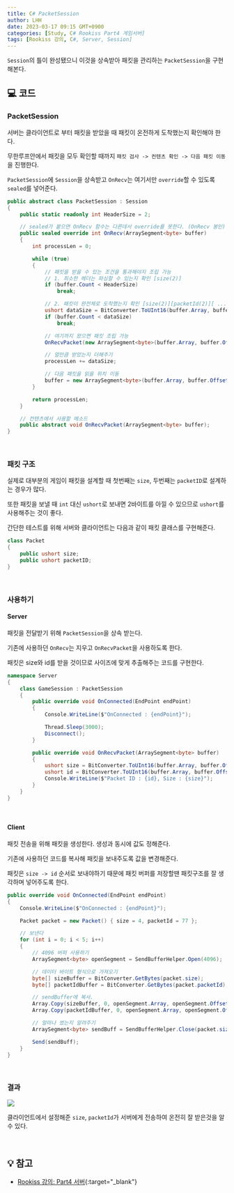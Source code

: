 ```yaml
---
title: C# PacketSession
author: LHH
date: 2023-03-17 09:15 GMT+0900
categories: [Study, C# Rookiss Part4 게임서버]
tags: [Rookiss 강의, C#, Server, Session]
---
```


`Session`의 틀이 완성됐으니 이것을 상속받아 패킷을 관리하는 `PacketSession`을 구현해본다.

## 💻 코드
### PacketSession
서버는 클라이언트로 부터 패킷을 받았을 때 패킷이 온전하게 도착했는지 확인해야 한다.

무한루프안에서 패킷을 모두 확인할 때까지 `패킷 검사 -> 컨텐츠 확인 -> 다음 패킷 이동`을 진행한다.

`PacketSession`에 `Session`을 상속받고 `OnRecv`는 여기서만 `override`할 수 있도록 `sealed`를 넣어준다.
```cs
public abstract class PacketSession : Session
{
    public static readonly int HeaderSize = 2;

    // sealed가 붙으면 OnRecv 함수는 다른데서 override를 못한다. (OnRecv 봉인)
    public sealed override int OnRecv(ArraySegment<byte> buffer)
    {
        int processLen = 0;

        while (true)
        {
            // 패킷을 받을 수 있는 조건을 통과해야지 조립 가능
            // 1. 최소한 헤더는 파싱할 수 있는지 확인 [size(2)]
            if (buffer.Count < HeaderSize)
                break;

            // 2. 패킷이 완전체로 도착했는지 확인 [size(2)][packetId(2)][ ... ]
            ushort dataSize = BitConverter.ToUInt16(buffer.Array, buffer.Offset);
            if (buffer.Count < dataSize)
                break;

            // 여기까지 왔으면 패킷 조립 가능
            OnRecvPacket(new ArraySegment<byte>(buffer.Array, buffer.Offset, dataSize));

            // 얼만큼 받았는지 더해주기
            processLen += dataSize;

            // 다음 패킷을 읽을 위치 이동
            buffer = new ArraySegment<byte>(buffer.Array, buffer.Offset + dataSize, buffer.Count - dataSize);
        }

        return processLen;
    }

    // 컨텐츠에서 사용할 메소드
    public abstract void OnRecvPacket(ArraySegment<byte> buffer);
}
```
<br>

### 패킷 구조
실제로 대부분의 게임이 패킷을 설계할 때 첫번째는 `size`, 두번째는 `packetID`로 설계하는 경우가 많다.

또한 패킷을 보낼 때 `int` 대신 `ushort`로 보내면 2바이트를 아낄 수 있으므로 `ushort`를 사용해주는 것이 좋다.

간단한 테스트를 위해 서버와 클라이언트는 다음과 같이 패킷 클래스를 구현해준다.
```cs
class Packet
{
    public ushort size;
    public ushort packetID;
}
```
<br>

### 사용하기
#### Server
패킷을 전달받기 위해 `PacketSession`을 상속 받는다.

기존에 사용하던 `OnRecv`는 지우고 `OnRecvPacket`을 사용하도록 한다.

패킷은 size와 id를 받을 것이므로 사이즈에 맞게 추출해주는 코드를 구현한다.
```cs
namespace Server
{
    class GameSession : PacketSession
    {
        public override void OnConnected(EndPoint endPoint)
        {
            Console.WriteLine($"OnConnected : {endPoint}");

            Thread.Sleep(3000);
            Disconnect();
        }

        public override void OnRecvPacket(ArraySegment<byte> buffer)
        {
            ushort size = BitConverter.ToUInt16(buffer.Array, buffer.Offset);
            ushort id = BitConverter.ToUInt16(buffer.Array, buffer.Offset + 2);
            Console.WriteLine($"Packet ID : {id}, Size : {size}");
        }
    }
}
```
<br>

#### Client
패킷 전송을 위해 패킷을 생성한다. 생성과 동시에 값도 정해준다.

기존에 사용하던 코드를 복사해 패킷을 보내주도록 값을 변경해준다.

패킷은 `size -> id` 순서로 보내야하기 때문에 패킷 버퍼를 저장할땐 패킷구조를 잘 생각하며 넣어주도록 한다.
```cs
public override void OnConnected(EndPoint endPoint)
{
    Console.WriteLine($"OnConnected : {endPoint}");

    Packet packet = new Packet() { size = 4, packetId = 77 };

    // 보낸다
    for (int i = 0; i < 5; i++)
    {
        // 4096 버퍼 사용하기
        ArraySegment<byte> openSegment = SendBufferHelper.Open(4096);

        // 데이터 바이트 형식으로 가져오기
        byte[] sizeBuffer = BitConverter.GetBytes(packet.size);
        byte[] packetIdBuffer = BitConverter.GetBytes(packet.packetId);

        // sendBuffer에 복사.
        Array.Copy(sizeBuffer, 0, openSegment.Array, openSegment.Offset, sizeBuffer.Length);
        Array.Copy(packetIdBuffer, 0, openSegment.Array, openSegment.Offset + sizeBuffer.Length, packetIdBuffer.Length);

        // 얼마나 썼는지 알려주기
        ArraySegment<byte> sendBuff = SendBufferHelper.Close(packet.size);

        Send(sendBuff);
    }
}
```
<br>

### 결과
![](https://user-images.githubusercontent.com/110723307/225779501-fa112b41-3299-473e-945a-ba584258fb50.PNG)

클라이언트에서 설정해준 `size`, `packetId`가 서버에게 전송하여 온전히 잘 받은것을 알 수 있다.

<br>

## 💡 참고
- [Rookiss 강의: Part4 서버](https://www.inflearn.com/course/%EC%9C%A0%EB%8B%88%ED%8B%B0-mmorpg-%EA%B0%9C%EB%B0%9C-part4){:target="_blank"}
